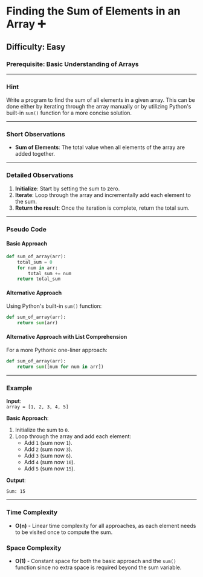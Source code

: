 # Finding the Sum of Elements in an Array ➕

## Difficulty: Easy  

### Prerequisite: Basic Understanding of Arrays  

---

### Hint  

Write a program to find the sum of all elements in a given array. This can be done either by iterating through the array manually or by utilizing Python's built-in `sum()` function for a more concise solution.  

---

### Short Observations  

- **Sum of Elements**: The total value when all elements of the array are added together.

---

### Detailed Observations  

1. **Initialize**: Start by setting the sum to zero.  
2. **Iterate**: Loop through the array and incrementally add each element to the sum.  
3. **Return the result**: Once the iteration is complete, return the total sum.  

---

### Pseudo Code  

#### Basic Approach  
```python
def sum_of_array(arr):
    total_sum = 0
    for num in arr:
        total_sum += num
    return total_sum
```

#### Alternative Approach  
Using Python's built-in `sum()` function:  
```python
def sum_of_array(arr):
    return sum(arr)
```

#### Alternative Approach with List Comprehension  
For a more Pythonic one-liner approach:  
```python
def sum_of_array(arr):
    return sum([num for num in arr])
```

---

### Example  

**Input**:  
`array = [1, 2, 3, 4, 5]`

**Basic Approach**:  
1. Initialize the sum to `0`.  
2. Loop through the array and add each element:
   - Add `1` (sum now `1`).
   - Add `2` (sum now `3`).
   - Add `3` (sum now `6`).
   - Add `4` (sum now `10`).
   - Add `5` (sum now `15`).

**Output**:  
```text
Sum: 15
```

---

### Time Complexity  

- **O(n)** - Linear time complexity for all approaches, as each element needs to be visited once to compute the sum.  

### Space Complexity  

- **O(1)** - Constant space for both the basic approach and the `sum()` function since no extra space is required beyond the sum variable.  
